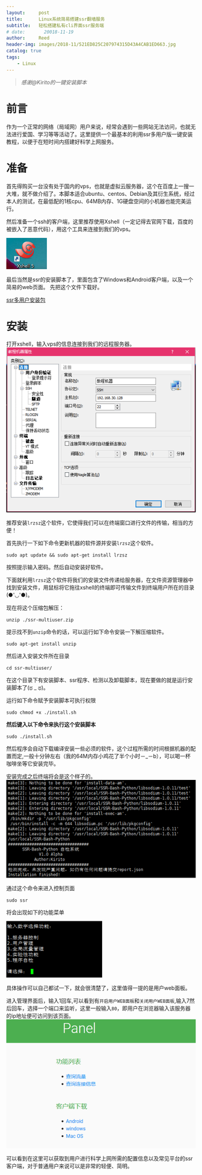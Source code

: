 ```yaml
---
layout:     post
title:      Linux系统简易搭建ssr翻墙服务
subtitle:   轻松搭建私有cli界面ssr服务端
# date:       20018-11-19
author:     Reed
header-img: images/2018-11/521ED825C207974315D43A4CAB1ED663.jpg
catalog: true
tags:
    - Linux
---
```

> *感谢@Kirito的一键安装脚本*

# 前言
作为一个正常的网络（局域网）用户来说，经常会遇到一些网站无法访问，也就无法进行爱国、学习等等活动了。这里提供一个最基本的利用ssr多用户版一键安装教程，以便于在短时间内搭建好科学上网服务。

# 准备
首先得购买一台没有处于国内的vps，也就是虚拟云服务器，这个在百度上一搜一大堆，就不做介绍了。本脚本适合ubuntu、centos、Debian及其衍生系统，经过本人的测试，在最低配的1核cpu、64MB内存、1G硬盘空间的小机器也能完美运行。

然后准备一个ssh的客户端，这里推荐使用Xshell（一定记得去官网下载，百度的被嵌入了恶意代码），用这个工具来连接到我们的vps。

![xhell图标](/images/2018-11/xhell.png)

最后当然是ssr的安装脚本了，里面包含了Windows和Android客户端，以及一个简易的web页面。
先把这个文件下载好。

[ssr多用户安装包](https://www.mrwang.pw/files/public/ssr-multiuser.zip)
# 安装
打开xshell，输入vps的信息连接到我们的远程服务器。
![](/images/2018-11/9191301.png)

推荐安装`lrzsz`这个软件，它使得我们可以在终端窗口进行文件的传输，相当的方便！

首先执行一下如下命令更新机器的软件源并安装`lrzsz`这个软件。
```
sudo apt update && sudo apt-get install lrzsz
```
按照提示输入密码。然后自动安装好软件。

下面就利用`lrzsz`这个软件将我们的安装文件传递给服务器，在文件资源管理器中找到安装文件，用鼠标将它拖往xshell的终端即可传输文件到终端用户所在的目录(●'◡'●)。

现在将这个压缩包解压：
```
unzip ./ssr-multiuser.zip
```
提示找不到`unzip`命令的话，可以运行如下命令安装一下解压缩软件。
```
sudo apt-get install unzip
```
然后进入安装文件所在目录
```
cd ssr-multiuser/
```
在这个目录下有安装脚本、ssr程序、检测以及卸载脚本，现在要做的就是运行安装脚本了(ಥ _ ಥ)。

运行如下命令赋予安装脚本可执行权限
```
sudo chmod +x ./install.sh
```
**然后键入以下命令来执行这个安装脚本**
```
sudo ./install.sh
```
然后程序会自动下载编译安装一些必须的软件，这个过程所需的时间根据机器的配置而定,一般十分钟左右（我的64M内存小鸡花了半个小时－_－b），可以喝一杯咖啡坐等它安装完毕。

安装完成之后终端将会是这个样子的。
![](/images/2018-11/94408.png)

通过这个命令来进入控制页面
```
sudo ssr
```
将会出现如下的功能菜单

![](/images/2018-11/195033.png)

具体操作可以自己都试一下，就会很清楚了，这里值得一提的是用户web面板。

进入管理界面后，输入1回车,可以看到有`开启用户WEB面板`和`关闭用户WEB面板`,输入7然后回车，选择一个端口来监听，这里一般输入`80`，即用户在浏览器输入该服务器的ip地址便可访问到该页面。
![](/images/2018-11/9195709.png)

可以看到在这里可以获取到用户进行科学上网所需的配置信息以及常见平台的ssr客户端，对于普通用户来说可以是非常的轻便、简明。